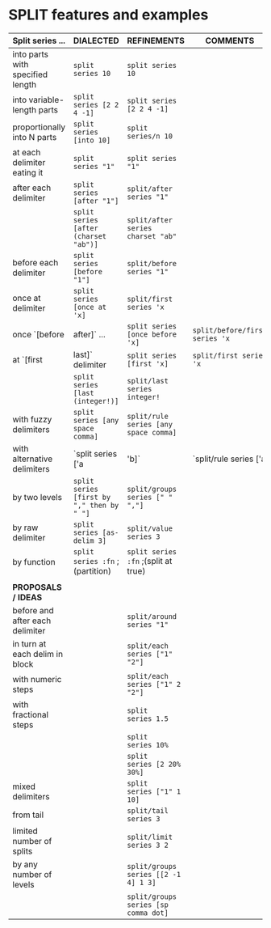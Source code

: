 SPLIT features and examples
===========================

| **Split series ...**             |              **DIALECTED**                |            **REFINEMENTS**            |         **COMMENTS**        |
|----------------------------------|-------------------------------------------|---------------------------------------|-----------------------------|
| into parts with specified length | `split series 10`                         | `split series 10`                     |                             |
| into variable-length parts       | `split series [2 2 4 -1]`                 | `split series [2 2 4 -1]`             |                             |
| proportionally into N parts      | `split series [into 10]`                  | `split series/n 10`                   |                             |
| at each delimiter eating it      | `split series "1"`                        | `split series "1"`                    |                             |
| after each delimiter             | `split series [after "1"]`                | `split/after series "1"`              |                             |
|                                  | `split series [after (charset "ab")]`     | `split/after series charset "ab"`     |                             |
| before each delimiter            | `split series [before "1"]`               | `split/before series "1"`             |                             |
| once at delimiter                | `split series [once at 'x]`               | `split/first series 'x`               |                             |
| once `[before | after]` ...      | `split series [once before 'x]`           | `split/before/first series 'x`        |                             |
| at `[first | last]` delimiter    | `split series [first 'x]`                 | `split/first series 'x`               |                             |
|                                  | `split series [last (integer!)]`          | `split/last series integer!`          |                             |
| with fuzzy delimiters            | `split series [any space comma]`          | `split/rule series [any space comma]` |                             |
| with alternative delimiters      | `split series ['a | 'b]`                  | `split/rule series ['a | 'b]`         |                             |
| by two levels                    | `split series [first by "," then by " "]` | `split/groups series [" " ","]`       |                             |
| by raw delimiter                 | `split series [as-delim 3]`               | `split/value series 3`                |                             |
| by function                      | `split series :fn`     ;(partition)       | `split series :fn`   ;(split at true) |                             |
|                                  |                                           |                                       |                             |
| **PROPOSALS / IDEAS**            |                                           |                                       |                             |
| before and after each delimiter  |                                           | `split/around series "1"`             |                             |
| in turn at each delim in block   |                                           | `split/each   series ["1" "2"]`       |                             |
| with numeric steps               |                                           | `split/each   series ["1" 2 "2"]`     |                             |
| with fractional steps            |                                           | `split        series 1.5`             |                             |
|                                  |                                           | `split        series 10%`             |                             |
|                                  |                                           | `split        series [2 20% 30%]`     |                             |
| mixed delimiters                 |                                           | `split        series ["1" 1 10]`      |                             |
| from tail                        |                                           | `split/tail   series 3`               |                             |
| limited number of splits         |                                           | `split/limit  series 3 2`             |                             |
| by any number of levels          |                                           | `split/groups series [[2 -1 4] 1 3]`  |                             |
|                                  |                                           | `split/groups series [sp comma dot]`  |                             |
